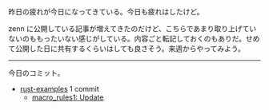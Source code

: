 昨日の疲れが今日になってきている。今日も疲れはしたけど。

zenn に公開している記事が増えてきたのだけど、こちらであまり取り上げていないのももったいない感じがしている。内容ごと転記しておくのもありだ。せめて公開した日に共有するくらいはしても良さそう。来週からやってみよう。

---

今日のコミット。

- [rust-examples](https://github.com/bouzuya/rust-examples) 1 commit
  - [macro_rules1: Update](https://github.com/bouzuya/rust-examples/commit/ae8036579a8d315feb7e963117e30fd1f56b9400)

